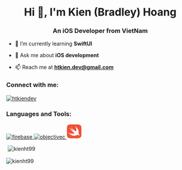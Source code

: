 <h1 align="center">Hi 👋, I'm Kien (Bradley) Hoang</h1>
<h3 align="center">An iOS Developer from VietNam</h3>

- 🌱 I’m currently learning **SwiftUI**

- 💬 Ask me about **iOS development**

- 📫 Reach me at **htkien.dev@gmail.com**

<h3 align="left">Connect with me:</h3>
<p align="left">
<a href="https://linkedin.com/in/htkiendev" target="blank"><img align="center" src="https://raw.githubusercontent.com/rahuldkjain/github-profile-readme-generator/master/src/images/icons/Social/linked-in-alt.svg" alt="htkiendev" height="30" width="40" /></a>
</p>

<h3 align="left">Languages and Tools:</h3>
<p align="left"> <a href="https://firebase.google.com/" target="_blank" rel="noreferrer"> <img src="https://www.vectorlogo.zone/logos/firebase/firebase-icon.svg" alt="firebase" width="40" height="40"/> </a> <a href="https://developer.apple.com/library/archive/documentation/Cocoa/Conceptual/ProgrammingWithObjectiveC/Introduction/Introduction.html" target="_blank" rel="noreferrer"> <img src="https://www.vectorlogo.zone/logos/apple_objectivec/apple_objectivec-icon.svg" alt="objectivec" width="40" height="40"/> </a> <a href="https://developer.apple.com/swift/" target="_blank" rel="noreferrer"> <img src="https://raw.githubusercontent.com/devicons/devicon/master/icons/swift/swift-original.svg" alt="swift" width="40" height="40"/> </a> </p>

<p>&nbsp;<img align="center" src="https://github-readme-stats.vercel.app/api?username=kienht99&show_icons=true&locale=en" alt="kienht99" /></p>

<p><img align="center" src="https://github-readme-streak-stats.herokuapp.com/?user=kienht99&" alt="kienht99" /></p>
